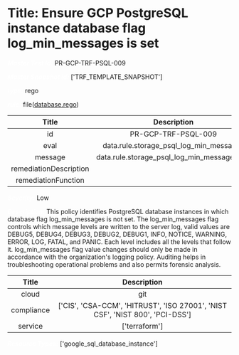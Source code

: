 



# Title: Ensure GCP PostgreSQL instance database flag log_min_messages is set


***<font color="white">Master Test Id:</font>*** PR-GCP-TRF-PSQL-009

***<font color="white">Master Snapshot Id:</font>*** ['TRF_TEMPLATE_SNAPSHOT']

***<font color="white">type:</font>*** rego

***<font color="white">rule:</font>*** file([database.rego])  
  
  
  
  

|Title|Description|
| :---: | :---: |
|id|PR-GCP-TRF-PSQL-009|
|eval|data.rule.storage_psql_log_min_messages|
|message|data.rule.storage_psql_log_min_messages_err|
|remediationDescription||
|remediationFunction||


***<font color="white">Severity:</font>*** Low

***<font color="white">Description:</font>*** This policy identifies PostgreSQL database instances in which database flag log_min_messages is not set. The log_min_messages flag controls which message levels are written to the server log, valid values are DEBUG5, DEBUG4, DEBUG3, DEBUG2, DEBUG1, INFO, NOTICE, WARNING, ERROR, LOG, FATAL, and PANIC. Each level includes all the levels that follow it. log_min_messages flag value changes should only be made in accordance with the organization's logging policy. Auditing helps in troubleshooting operational problems and also permits forensic analysis.  
  
  

|Title|Description|
| :---: | :---: |
|cloud|git|
|compliance|['CIS', 'CSA-CCM', 'HITRUST', 'ISO 27001', 'NIST CSF', 'NIST 800', 'PCI-DSS']|
|service|['terraform']|


***<font color="white">Resource Types:</font>*** ['google_sql_database_instance']


[database.rego]: https://github.com/prancer-io/prancer-compliance-test/tree/master/google/terraform/database.rego
